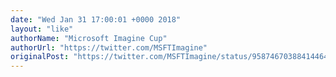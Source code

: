 ```yaml
---
date: "Wed Jan 31 17:00:01 +0000 2018"
layout: "like"
authorName: "Microsoft Imagine Cup"
authorUrl: "https://twitter.com/MSFTImagine"
originalPost: "https://twitter.com/MSFTImagine/status/958746703884144642"
---
```

